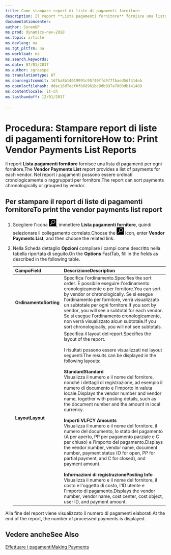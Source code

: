 ```yaml
---
title: Come stampare report di liste di pagamenti fornitore
description: Il report **Lista pagamenti fornitore** fornisce una lista di pagamenti per ogni fornitore. Nel report i pagamenti possono essere ordinati cronologicamente o raggruppati per fornitore.
documentationcenter: 
author: SorenGP
ms.prod: dynamics-nav-2018
ms.topic: article
ms.devlang: na
ms.tgt_pltfrm: na
ms.workload: na
ms.search.keywords: 
ms.date: 07/01/2017
ms.author: sgroespe
ms.translationtype: HT
ms.sourcegitcommit: 1dfba8b14019991c95f40ffd5f7fbaed5df414eb
ms.openlocfilehash: ddac16d7ecf0f868961bc9db997a7000db141489
ms.contentlocale: it-ch
ms.lasthandoff: 12/01/2017

---
```

# <a name="how-to-print-vendor-payments-list-reports"></a><span data-ttu-id="1e22c-104">Procedura: Stampare report di liste di pagamenti fornitore</span><span class="sxs-lookup"><span data-stu-id="1e22c-104">How to: Print Vendor Payments List Reports</span></span>
<span data-ttu-id="1e22c-105">Il report **Lista pagamenti fornitore** fornisce una lista di pagamenti per ogni fornitore.</span><span class="sxs-lookup"><span data-stu-id="1e22c-105">The **Vendor Payments List** report provides a list of payments for each vendor.</span></span> <span data-ttu-id="1e22c-106">Nel report i pagamenti possono essere ordinati cronologicamente o raggruppati per fornitore.</span><span class="sxs-lookup"><span data-stu-id="1e22c-106">The report can sort payments chronologically or grouped by vendor.</span></span>  

## <a name="to-print-the-vendor-payments-list-report"></a><span data-ttu-id="1e22c-107">Per stampare il report di liste di pagamenti fornitore</span><span class="sxs-lookup"><span data-stu-id="1e22c-107">To print the vendor payments list report</span></span>  

1.  <span data-ttu-id="1e22c-108">Scegliere l'icona ![Cerca pagina o report](../../media/ui-search/search_small.png "Cerca pagina o report"), immettere **Lista pagamenti fornitore**, quindi selezionare il collegamento correlato.</span><span class="sxs-lookup"><span data-stu-id="1e22c-108">Choose the ![Search for Page or Report](../../media/ui-search/search_small.png "Search for Page or Report icon") icon, enter **Vendor Payments List**, and then choose the related link.</span></span>  
2.  <span data-ttu-id="1e22c-109">Nella Scheda dettaglio **Opzioni** compilare i campi come descritto nella tabella riportata di seguito.</span><span class="sxs-lookup"><span data-stu-id="1e22c-109">On the **Options** FastTab, fill in the fields as described in the following table.</span></span>  

    |<span data-ttu-id="1e22c-110">Campo</span><span class="sxs-lookup"><span data-stu-id="1e22c-110">Field</span></span>|<span data-ttu-id="1e22c-111">Descrizione</span><span class="sxs-lookup"><span data-stu-id="1e22c-111">Description</span></span>|  
    |---------------------------------|---------------------------------------|  
    |<span data-ttu-id="1e22c-112">**Ordinamento**</span><span class="sxs-lookup"><span data-stu-id="1e22c-112">**Sorting**</span></span>|<span data-ttu-id="1e22c-113">Specifica l'ordinamento.</span><span class="sxs-lookup"><span data-stu-id="1e22c-113">Specifies the sort order.</span></span> <span data-ttu-id="1e22c-114">È possibile eseguire l'ordinamento cronologicamente o per fornitore.</span><span class="sxs-lookup"><span data-stu-id="1e22c-114">You can sort by vendor or chronologically.</span></span> <span data-ttu-id="1e22c-115">Se si esegue l'ordinamento per fornitore, verrà visualizzato un subtotale per ogni fornitore.</span><span class="sxs-lookup"><span data-stu-id="1e22c-115">If you sort by vendor, you will see a subtotal for each vendor.</span></span> <span data-ttu-id="1e22c-116">Se si esegue l'ordinamento cronologicamente, non verrà visualizzato alcun subtotale.</span><span class="sxs-lookup"><span data-stu-id="1e22c-116">If you sort chronologically, you will not see subtotals.</span></span>|  
    |<span data-ttu-id="1e22c-117">**Layout**</span><span class="sxs-lookup"><span data-stu-id="1e22c-117">**Layout**</span></span>|<span data-ttu-id="1e22c-118">Specifica il layout del report.</span><span class="sxs-lookup"><span data-stu-id="1e22c-118">Specifies the layout of the report.</span></span><br /><br /> <span data-ttu-id="1e22c-119">I risultati possono essere visualizzati nei layout seguenti:</span><span class="sxs-lookup"><span data-stu-id="1e22c-119">The results can be displayed in the following layouts:</span></span><br /><br /> <span data-ttu-id="1e22c-120">**Standard**</span><span class="sxs-lookup"><span data-stu-id="1e22c-120">**Standard**</span></span><br /> <span data-ttu-id="1e22c-121">Visualizza il numero e il nome del fornitore, nonché i dettagli di registrazione, ad esempio il numero di documento e l'importo in valuta locale.</span><span class="sxs-lookup"><span data-stu-id="1e22c-121">Displays the vendor number and vendor name, together with posting details, such as the document number and the amount in local currency.</span></span><br /><br /> <span data-ttu-id="1e22c-122">**Importi VL**</span><span class="sxs-lookup"><span data-stu-id="1e22c-122">**FCY Amounts**</span></span><br /> <span data-ttu-id="1e22c-123">Visualizza il numero e il nome del fornitore, il numero del documento, lo stato del pagamento (A per aperto, PP per pagamento parziale e C per chiuso) e l'importo del pagamento.</span><span class="sxs-lookup"><span data-stu-id="1e22c-123">Displays the vendor number, vendor name, document number, payment status (O for open, PP for partial payment, and C for closed), and payment amount.</span></span><br /><br /> <span data-ttu-id="1e22c-124">**Informazioni di registrazione**</span><span class="sxs-lookup"><span data-stu-id="1e22c-124">**Posting Info**</span></span><br /> <span data-ttu-id="1e22c-125">Visualizza il numero e il nome del fornitore, il costo e l'oggetto di costo, l'ID utente e l'importo di pagamento.</span><span class="sxs-lookup"><span data-stu-id="1e22c-125">Displays the vendor number, vendor name, cost center, cost object, user ID, and payment amount.</span></span>|  

 <span data-ttu-id="1e22c-126">Alla fine del report viene visualizzato il numero di pagamenti elaborati.</span><span class="sxs-lookup"><span data-stu-id="1e22c-126">At the end of the report, the number of processed payments is displayed.</span></span>  

## <a name="see-also"></a><span data-ttu-id="1e22c-127">Vedere anche</span><span class="sxs-lookup"><span data-stu-id="1e22c-127">See Also</span></span>  
[<span data-ttu-id="1e22c-128">Effettuare i pagamenti</span><span class="sxs-lookup"><span data-stu-id="1e22c-128">Making Payments</span></span>](../../payables-make-payments.md)

